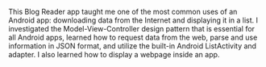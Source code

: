 
This Blog Reader app taught me one of the most common uses of an Android app:
downloading data from the Internet and displaying it in a list. 
I investigated the Model-View-Controller design pattern that is essential for 
all Android apps, learned how to request data from the web, parse
and use information in JSON format, and utilize the built-in Android 
ListActivity and adapter.  I also learned how to display a webpage inside an 
app.
